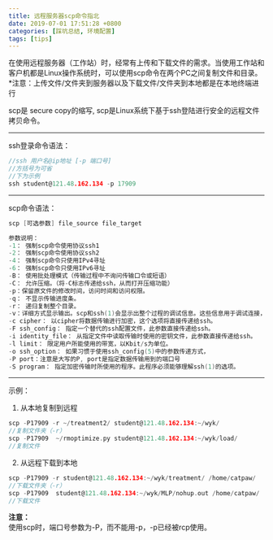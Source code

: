 ```yaml
---
title: 远程服务器scp命令指北
date: 2019-07-01 17:51:28 +0800
categories: [踩坑总结, 环境配置]
tags: [tips]
---
```

在使用远程服务器（工作站）时，经常有上传和下载文件的需求。当使用工作站和客户机都是Linux操作系统时，可以使用scp命令在两个PC之间复制文件和目录。 
*注意：上传文件/文件夹到服务器以及下载文件/文件夹到本地都是在本地终端进行 

scp是 secure copy的缩写, scp是Linux系统下基于ssh登陆进行安全的远程文件拷贝命令。  

***
ssh登录命令语法：
```C
//ssh 用户名@ip地址 [-p 端口号]
//方括号为可省
//下为示例
ssh student@121.48.162.134 -p 17909
```
***
scp命令语法：    

```C
scp [可选参数] file_source file_target 

参数说明：  
-1： 强制scp命令使用协议ssh1
-2： 强制scp命令使用协议ssh2
-4： 强制scp命令只使用IPv4寻址
-6： 强制scp命令只使用IPv6寻址
-B： 使用批处理模式（传输过程中不询问传输口令或短语）
-C： 允许压缩。（将-C标志传递给ssh，从而打开压缩功能）
-p：保留原文件的修改时间，访问时间和访问权限。
-q： 不显示传输进度条。
-r： 递归复制整个目录。
-v：详细方式显示输出。scp和ssh(1)会显示出整个过程的调试信息。这些信息用于调试连接，验证和配置问题。
-c cipher： 以cipher将数据传输进行加密，这个选项将直接传递给ssh。
-F ssh_config： 指定一个替代的ssh配置文件，此参数直接传递给ssh。
-i identity_file： 从指定文件中读取传输时使用的密钥文件，此参数直接传递给ssh。
-l limit： 限定用户所能使用的带宽，以Kbit/s为单位。
-o ssh_option： 如果习惯于使用ssh_config(5)中的参数传递方式，
-P port：注意是大写的P, port是指定数据传输用到的端口号
-S program： 指定加密传输时所使用的程序。此程序必须能够理解ssh(1)的选项。   

```
***  
示例：
1. 从本地复制到远程
```C
scp -P17909 -r ~/treatment2/ student@121.48.162.134:~/wyk/
//复制文件夹（-r）
scp -P17909  ~/rmoptimize.py student@121.48.162.134:~/wyk/load/
//复制文件
```

2. 从远程下载到本地
```C
scp -P17909 -r student@121.48.162.134:~/wyk/treatment/ /home/catpaw/
//下载文件夹（-r）
scp -P17909  student@121.48.162.134:~/wyk/MLP/nohup.out /home/catpaw/
//下载文件
```  

**注意：**  
使用scp时，端口号参数为-P，而不能用-p，-p已经被rcp使用。

